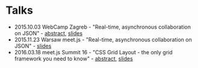# Talks

- 2015.10.03 WebCamp Zagreb - "Real-time, asynchronous collaboration on JSON" - [abstract](https://2015.webcampzg.org/talks/view/real-time-asynchronous-collaboration-on-json/), [slides](http://tomalec.github.io/talks/15.10.03%20-%20Zagreb-%20Real-time%2C%20asynchronous%20collaboration%20on%20JSON/)
 - 2015.11.23 Warsaw meet.js - "Real-time, asynchronous collaboration on JSON" - [slides](http://tomalec.github.io/talks/15.11.23%20-%20Warsaw%20-%20Real-time,%20asynchronous%20collaboration%20on%20JSON/)
- 2016.03.18 meet.js Summit 16 - "CSS Grid Layout - the only grid framework you need to know" - [abstract](http://summit.meetjs.pl/2016/#agenda), [slides](http://tomalec.github.io/talks/16.03.19%20-%20Warsaw%20-%20CSS%20Grid%20Layout%20-%20the%20only%20grid%20framework%20you%20need%20to%20know)
